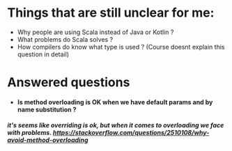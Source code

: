 # Things that are still unclear for me:

* Why people are using Scala instead of Java or Kotlin ?
* What problems do Scala solves ?
* How compilers do know what type is used ? (Course doesnt explain this question in detail)

# Answered questions

* #### Is method overloading is OK when we have default params and by name substitution ?
##### it's seems like overriding is ok, but when it comes to overloading we face with problems. https://stackoverflow.com/questions/2510108/why-avoid-method-overloading
